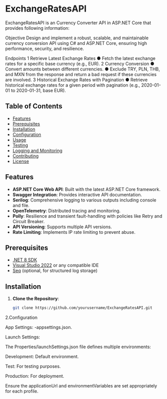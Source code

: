 # ExchangeRatesAPI

ExchangeRatesAPI is an Currency Converter API in ASP.NET Core that provides following information:

Objective 
Design and implement a robust, scalable, and maintainable currency conversion API using C# and 
ASP.NET Core, ensuring high performance, security, and resilience. 

Endpoints 
1 Retrieve Latest Exchange Rates 
● Fetch the latest exchange rates for a specific base currency (e.g., EUR). 
2 Currency Conversion 
● Convert amounts between different currencies. 
● Exclude TRY, PLN, THB, and MXN from the response and return a bad request if these 
currencies are involved. 
3 Historical Exchange Rates with Pagination 
● Retrieve historical exchange rates for a given period with pagination (e.g., 2020-01-01 to 
2020-01-31, base EUR).
   
## Table of Contents

- [Features](#features)
- [Prerequisites](#prerequisites)
- [Installation](#installation)
- [Configuration](#configuration)
- [Usage](#usage)
- [Testing](#testing)
- [Logging and Monitoring](#logging-and-monitoring)
- [Contributing](#contributing)
- [License](#license)

## Features

- **ASP.NET Core Web API**: Built with the latest ASP.NET Core framework.
- **Swagger Integration**: Provides interactive API documentation.
- **Serilog**: Comprehensive logging to various outputs including console and file.
- **OpenTelemetry**: Distributed tracing and monitoring.
- **Polly**: Resilience and transient fault-handling with policies like Retry and Circuit Breaker.
- **API Versioning**: Supports multiple API versions.
- **Rate Limiting**: Implements IP rate limiting to prevent abuse.

## Prerequisites

- [.NET 8 SDK](https://dotnet.microsoft.com/download/dotnet/8.0)
- [Visual Studio 2022](https://visualstudio.microsoft.com/vs/) or any compatible IDE
- [Seq](https://datalust.co/seq) (optional, for structured log storage)

## Installation

1. **Clone the Repository**:

   ```bash
   git clone https://github.com/yourusername/ExchangeRatesAPI.git

2.Configuration

  App Settings:
  -appsettings.json.
  
  Launch Settings:
  
  The Properties/launchSettings.json file defines multiple environments:
  
  Development: Default environment.
  
  Test: For testing purposes.
  
  Production: For deployment.
  
  Ensure the applicationUrl and environmentVariables are set appropriately for each profile.

